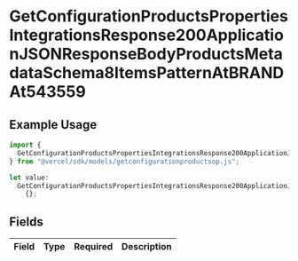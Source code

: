 # GetConfigurationProductsPropertiesIntegrationsResponse200ApplicationJSONResponseBodyProductsMetadataSchema8ItemsPatternAtBRANDAt543559

## Example Usage

```typescript
import {
  GetConfigurationProductsPropertiesIntegrationsResponse200ApplicationJSONResponseBodyProductsMetadataSchema8ItemsPatternAtBRANDAt543559,
} from "@vercel/sdk/models/getconfigurationproductsop.js";

let value:
  GetConfigurationProductsPropertiesIntegrationsResponse200ApplicationJSONResponseBodyProductsMetadataSchema8ItemsPatternAtBRANDAt543559 =
    {};
```

## Fields

| Field       | Type        | Required    | Description |
| ----------- | ----------- | ----------- | ----------- |
